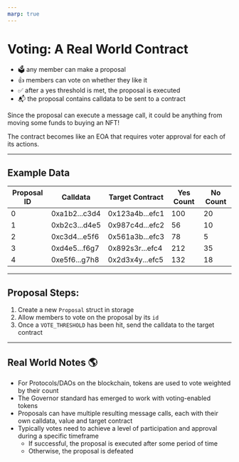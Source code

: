 ```yaml
---
marp: true
---
```


# Voting: A Real World Contract

- 🗳️ any member can make a proposal
- 👍 members can vote on whether they like it
- ✅ after a yes threshold is met, the proposal is executed
- 📬 the proposal contains calldata to be sent to a contract

Since the proposal can execute a message call, it could be anything from moving some funds to buying an NFT!

The contract becomes like an EOA that requires voter approval for each of its actions.

---

## Example Data

| Proposal ID | Calldata      | Target Contract | Yes Count | No Count |
| ----------- | ------------- | --------------- | --------- | -------- |
| 0           | 0xa1b2...c3d4 | 0x123a4b...efc1 | 100       | 20       |
| 1           | 0xb2c3...d4e5 | 0x987c4d...efc2 | 56        | 10       |
| 2           | 0xc3d4...e5f6 | 0x561a3b...efc3 | 78        | 5        |
| 3           | 0xd4e5...f6g7 | 0x892s3r...efc4 | 212       | 35       |
| 4           | 0xe5f6...g7h8 | 0x2d3x4y...efc5 | 132       | 18       |

---

## Proposal Steps:

1. Create a new `Proposal` struct in storage
2. Allow members to vote on the proposal by its `id`
3. Once a `VOTE_THRESHOLD` has been hit, send the calldata to the target contract

---

## Real World Notes 🌎

- For Protocols/DAOs on the blockchain, tokens are used to vote weighted by their count
- The Governor standard has emerged to work with voting-enabled tokens
- Proposals can have multiple resulting message calls, each with their own calldata, value and target contract
- Typically votes need to achieve a level of participation and approval during a specific timeframe
  - If successful, the proposal is executed after some period of time
  - Otherwise, the proposal is defeated
